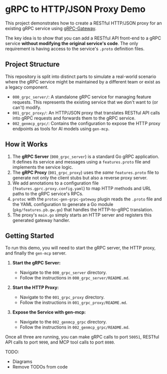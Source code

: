 # gRPC to HTTP/JSON Proxy Demo

This project demonstrates how to create a RESTful HTTP/JSON proxy for an existing gRPC service using [gRPC-Gateway](https://github.com/grpc-ecosystem/grpc-gateway).

The key idea is to show that you can add a RESTful API front-end to a gRPC service **without modifying the original service's code**. The only requirement is having access to the service's `.proto` definition files.

## Project Structure

This repository is split into distinct parts to simulate a real-world scenario where the gRPC service might be maintained by a different team or exist as a legacy component.

-   `000_grpc_server/`: A standalone gRPC service for managing feature requests. This represents the existing service that we don't want to (or can't) modify.
-   `001_grpc_proxy/`: An HTTP/JSON proxy that translates RESTful API calls into gRPC requests and forwards them to the gRPC service.
-   `002_genmcp_grpc/`: Contains the configuration to expose the HTTP proxy endpoints as tools for AI models using `gen-mcp`.

## How it Works

1.  The **gRPC Server** (`000_grpc_server`) is a standard Go gRPC application. It defines its service and messages using a `features.proto` file and implements the service logic.
2.  The **gRPC Proxy** (`001_grpc_proxy`) uses the *same* `features.proto` file to generate not only the client stubs but also a reverse proxy server.
3.  We add annotations to a configuration file (`features.gprc.proxy.config.yaml`) to map HTTP methods and URL paths to the gRPC service's RPCs.
4.  `protoc` with the `protoc-gen-grpc-gateway` plugin reads the `.proto` file and the YAML configuration to generate a Go module (`pkg/features.pb.gw.go`) that handles the HTTP-to-gRPC translation.
5.  The proxy's `main.go` simply starts an HTTP server and registers this generated gateway handler.

## Getting Started

To run this demo, you will need to start the gRPC server, the HTTP proxy, and finally the `gen-mcp` server.

1.  **Start the gRPC Server:**
    -   Navigate to the `000_grpc_server` directory.
    -   Follow the instructions in `000_grpc_server/README.md`.

2.  **Start the HTTP Proxy:**
    -   Navigate to the `001_grpc_proxy` directory.
    -   Follow the instructions in `001_grpc_proxy/README.md`.

3.  **Expose the Service with gen-mcp:**
    -   Navigate to the `002_genmcp_grpc` directory.
    -   Follow the instructions in `002_genmcp_grpc/README.md`.

Once all three are running, you can make gRPC calls to port `50051`, RESTful API calls to port `9090`, and MCP tool calls to port `8080`.

TODO:
- Diagrams
- Remove TODOs from code
